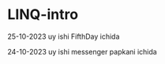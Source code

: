 # LINQ-intro
<p>
  25-10-2023 uy ishi FifthDay ichida
  
</p>
<p>
  24-10-2023 uy ishi messenger papkani ichida
</p>
